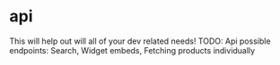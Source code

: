 # api
This will help out will all of your dev related needs!
TODO:
Api possible endpoints:
Search,
Widget embeds,
Fetching products individually
